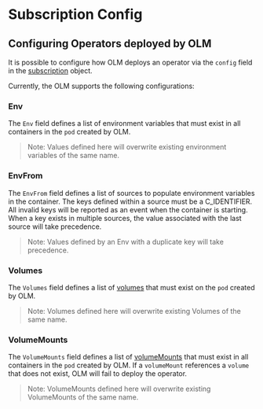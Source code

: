 # Subscription Config

## Configuring Operators deployed by OLM

It is possible to configure how OLM deploys an operator via the `config` field in the [subscription](../../pkg/api/apis/operators/subscription_types.go) object.

Currently, the OLM supports the following configurations:

### Env

The `Env` field defines a list of environment variables that must exist in all containers in the `pod` created by OLM.

> Note: Values defined here will overwrite existing environment variables of the same name.

### EnvFrom

The `EnvFrom` field defines a list of sources to populate environment variables in the container. 
The keys defined within a source must be a C_IDENTIFIER. 
All invalid keys will be reported as an event when the container is starting.
When a key exists in multiple sources, the value associated with the last source will take precedence.

> Note: Values defined by an Env with a duplicate key will take precedence.

### Volumes

The `Volumes` field defines a list of [volumes](https://kubernetes.io/docs/concepts/storage/volumes/) that must exist on the `pod` created by OLM.

> Note: Volumes defined here will overwrite existing Volumes of the same name.

### VolumeMounts

The `VolumeMounts` field defines a list of [volumeMounts](https://kubernetes.io/docs/concepts/storage/volumes/) that must exist in all containers in the `pod` created by OLM. If a `volumeMount` references a `volume` that does not exist, OLM will fail to deploy the operator.

> Note: VolumeMounts defined here will overwrite existing VolumeMounts of the same name.
